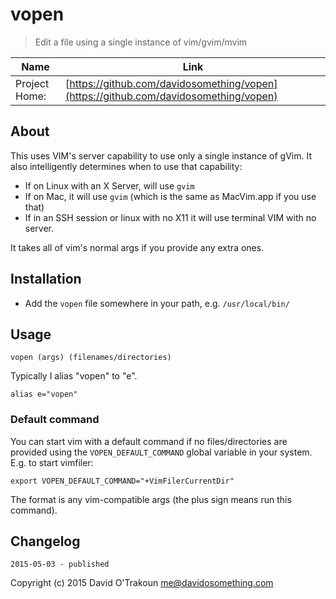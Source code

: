 # vopen

> Edit a file using a single instance of vim/gvim/mvim


| Name | Link |
| ---- | ---- |
| Project Home: | [https://github.com/davidosomething/vopen](https://github.com/davidosomething/vopen)

## About

This uses VIM's server capability to use only a single instance of gVim.
It also intelligently determines when to use that capability:

- If on Linux with an X Server, will use `gvim`
- If on Mac, it will use `gvim` (which is the same as MacVim.app if you use
  that)
- If in an SSH session or linux with no X11 it will use terminal VIM with no
  server.

It takes all of vim's normal args if you provide any extra ones.

## Installation

- Add the `vopen` file somewhere in your path, e.g. `/usr/local/bin/`

## Usage

```
vopen (args) (filenames/directories)
```

Typically I alias "vopen" to "e".

```
alias e="vopen"
```

### Default command

You can start vim with a default command if no files/directories are provided
using the `VOPEN_DEFAULT_COMMAND` global variable in your system. E.g. to
start vimfiler:

```
export VOPEN_DEFAULT_COMMAND="+VimFilerCurrentDir"
```

The format is any vim-compatible args (the plus sign means run this command).

## Changelog

```
2015-05-03 - published

```

Copyright (c) 2015 David O'Trakoun <me@davidosomething.com>